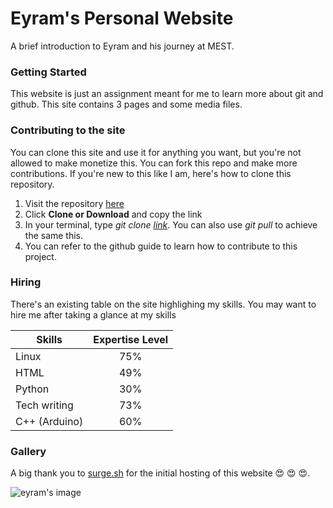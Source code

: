 # Eyram's Personal Website

A brief introduction to Eyram and his journey at MEST. 

### Getting Started

This website is just an assignment meant for me to learn more about git and github. This site contains 3 pages and some media files. 

### Contributing to the site

You can clone this site and use it for anything you want, but you're not allowed to make monetize this. You can fork this repo and make more contributions. If you're new to this like I am, here's how to clone this repository. 

1. Visit the repository [here](https://github.com/deekson/deekson.github.io)
2. Click **Clone or Download** and copy the link
3. In your terminal, type *git clone [link](https://github.com/deekson/deekson.github.io)*. You can also use *git pull* to achieve the same this. 
4. You can refer to the github guide to learn how to contribute to this project. 

### Hiring

There's an existing table on the site highlighing my skills. You may want to hire me after taking a glance at my skills

| Skills        | Expertise Level 
| ------------- |:-------------: |
| Linux         | 75%      	     |
| HTML	      	| 49%		     |
| Python		| 30%		     |
| Tech writing	| 73%		     |
| C++ (Arduino)	| 60%		     |

### Gallery

A big thank you to [surge.sh](https://surge.sh/) for the initial hosting of this website :heart_eyes: :heart_eyes: :heart_eyes:. 


![eyram's image](https://surge.sh/images/logos/svg/surge-logo.svg "Surge")